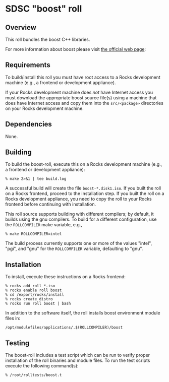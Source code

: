 # SDSC "boost" roll

## Overview

This roll bundles the boost C++ libraries.

For more information about boost please visit <a href="http://www.boost.org">the
official web page</a>:

## Requirements

To build/install this roll you must have root access to a Rocks development
machine (e.g., a frontend or development appliance).

If your Rocks development machine does *not* have Internet access you must
download the appropriate boost source file(s) using a machine that does
have Internet access and copy them into the `src/<package>` directories on your
Rocks development machine.


## Dependencies

None.


## Building

To build the boost-roll, execute this on a Rocks development
machine (e.g., a frontend or development appliance):

```shell
% make 2>&1 | tee build.log
```

A successful build will create the file `boost-*.disk1.iso`.  If you built the
roll on a Rocks frontend, proceed to the installation step. If you built the
roll on a Rocks development appliance, you need to copy the roll to your Rocks
frontend before continuing with installation.

This roll source supports building with different compilers; by default, it
builds using the gnu compilers.  To build for a different configuration, use
the `ROLLCOMPILER` make variable, e.g.,

```shell
% make ROLLCOMPILER=intel
```

The build process currently supports one or more of the values "intel", "pgi",
and "gnu" for the `ROLLCOMPILER` variable, defaulting to "gnu".


## Installation

To install, execute these instructions on a Rocks frontend:

```shell
% rocks add roll *.iso
% rocks enable roll boost
% cd /export/rocks/install
% rocks create distro
% rocks run roll boost | bash
```

In addition to the software itself, the roll installs boost environment
module files in:

```shell
/opt/modulefiles/applications/.$(ROLLCOMPILER)/boost
```


## Testing

The boost-roll includes a test script which can be run to verify proper
installation of the roll binaries and module files. To run the test
scripts execute the following command(s):

```shell
% /root/rolltests/boost.t 
```
